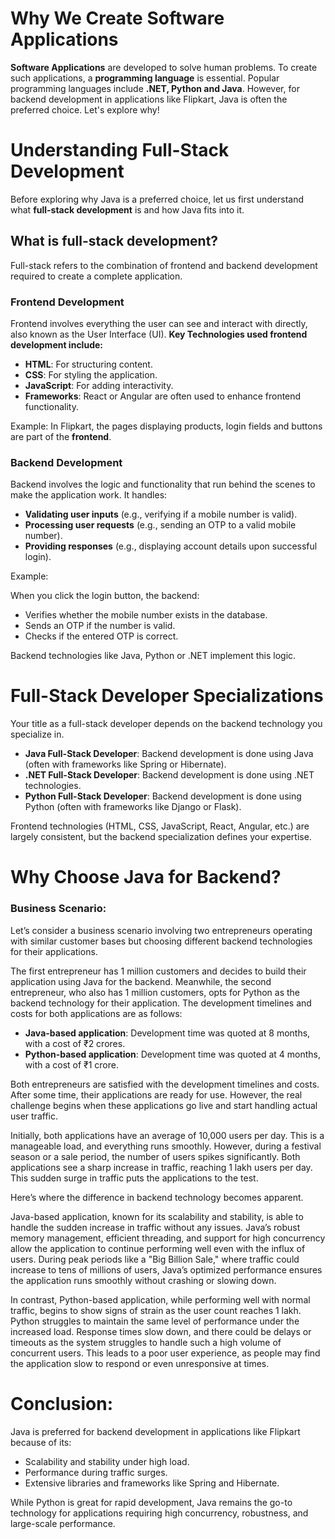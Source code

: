 # Why We Create Software Applications
**Software Applications** are developed to solve human problems. To create such applications, a **programming language** is essential. Popular programming languages include **.NET, Python and Java**. However, for backend development in applications like Flipkart, Java is often the preferred choice. Let's explore why!

# Understanding Full-Stack Development
Before exploring why Java is a preferred choice, let us first understand what **full-stack development** is and how Java fits into it.

## What is full-stack development?
Full-stack refers to the combination of frontend and backend development required to create a complete application.

### Frontend Development
Frontend involves everything the user can see and interact with directly, also known as the User Interface (UI). **Key Technologies used frontend development include:**
- **HTML**: For structuring content.
- **CSS**: For styling the application.
- **JavaScript**: For adding interactivity.
- **Frameworks**: React or Angular are often used to enhance frontend functionality.

Example: In Flipkart, the pages displaying products, login fields and buttons are part of the **frontend**.

### Backend Development
Backend involves the logic and functionality that run behind the scenes to make the application work. It handles:
- **Validating user inputs** (e.g., verifying if a mobile number is valid).
- **Processing user requests** (e.g., sending an OTP to a valid mobile number).
- **Providing responses** (e.g., displaying account details upon successful login).

Example: 

When you click the login button, the backend:
- Verifies whether the mobile number exists in the database.
- Sends an OTP if the number is valid. 
- Checks if the entered OTP is correct.

Backend technologies like Java, Python or .NET implement this logic. 

# Full-Stack Developer Specializations
Your title as a full-stack developer depends on the backend technology you specialize in.
- **Java Full-Stack Developer**: Backend development is done using Java (often with frameworks like Spring or Hibernate).
- **.NET Full-Stack Developer**: Backend development is done using .NET technologies.
- **Python Full-Stack Developer**: Backend development is done using Python (often with frameworks like Django or Flask).

Frontend technologies (HTML, CSS, JavaScript, React, Angular, etc.) are largely consistent, but the backend specialization defines your expertise.

# Why Choose Java for Backend?
### Business Scenario:
Let’s consider a business scenario involving two entrepreneurs operating with similar customer bases but choosing different backend technologies for their applications.

The first entrepreneur has 1 million customers and decides to build their application using Java for the backend. Meanwhile, the second entrepreneur, who also has 1 million customers, opts for Python as the backend technology for their application. The development timelines and costs for both applications are as follows:

- **Java-based application**: Development time was quoted at 8 months, with a cost of ₹2 crores.
- **Python-based application**: Development time was quoted at 4 months, with a cost of ₹1 crore.

Both entrepreneurs are satisfied with the development timelines and costs. After some time, their applications are ready for use. However, the real challenge begins when these applications go live and start handling actual user traffic.

Initially, both applications have an average of 10,000 users per day. This is a manageable load, and everything runs smoothly. However, during a festival season or a sale period, the number of users spikes significantly. Both applications see a sharp increase in traffic, reaching 1 lakh users per day. This sudden surge in traffic puts the applications to the test.

Here’s where the difference in backend technology becomes apparent.

Java-based application, known for its scalability and stability, is able to handle the sudden increase in traffic without any issues. Java’s robust memory management, efficient threading, and support for high concurrency allow the application to continue performing well even with the influx of users. During peak periods like a "Big Billion Sale," where traffic could increase to tens of millions of users, Java’s optimized performance ensures the application runs smoothly without crashing or slowing down.

In contrast, Python-based application, while performing well with normal traffic, begins to show signs of strain as the user count reaches 1 lakh. Python struggles to maintain the same level of performance under the increased load. Response times slow down, and there could be delays or timeouts as the system struggles to handle such a high volume of concurrent users. This leads to a poor user experience, as people may find the application slow to respond or even unresponsive at times.

# Conclusion:
Java is preferred for backend development in applications like Flipkart because of its:
- Scalability and stability under high load.
- Performance during traffic surges.
- Extensive libraries and frameworks like Spring and Hibernate.

While Python is great for rapid development, Java remains the go-to technology for applications requiring high concurrency, robustness, and large-scale performance.

